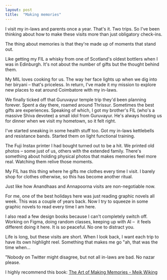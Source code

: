 ```yaml
---
layout: post
title:  "Making memories"
---
```


I visit my in-laws and parents once a year. That's it. Two trips. So I've been thinking about how to make these visits more than just obligatory check-ins.

The thing about memories is that they're made up of moments that stand out.

Like getting my FIL a whisky from one of Scotland's oldest bottlers when I was in Edinburgh. It's not about the number of gifts but the thought behind them. 

My MIL loves cooking for us. The way her face lights up when we dig into her biryani – that's priceless. In return, I've made it my mission to explore new places to eat around Coimbatore with my in-laws.

We finally ticked off that Guruvayur temple trip they'd been planning forever. Spent a day there, roamed around Thrissur. Sometimes the best gifts are experiences. Speaking of which, I got my brother's FIL (who's a massive Shiva devotee) a small idol from Guruvayur. He's always hosting us for dinner when we visit my hometown, so it felt right.

I've started sneaking in some health stuff too. Got my in-laws kettlebells and resistance bands. Started them on light functional training. 

The Fuji Instax printer I had bought turned out to be a hit. We printed old photos – some just of us, others with the extended family. There's something about holding physical photos that makes memories feel more real. Watching them relive those moments.

My FIL has this thing where he gifts me clothes every time I visit. I barely shop for clothes otherwise, so this has become another ritual. 

Just like how Anandhaas and Annapoorna visits are non-negotiable now.

For me, one of the best holidays here was just reading graphic novels all week. This was a couple of years back. Now I try to squeeze in some graphic novels to read every time I am here.

I also read a few design books because I can't completely switch off. Working on Figma, doing random classes, keeping up with AI –  it feels different doing it here. It is so peaceful. No one to distract you.

Life is long, but these visits are short. When I look back, I want each trip to have its own highlight reel. Something that makes me go "ah, that was the time when...

"Nobody on Twitter might disagree, but not all in-laws are bad. No nazar please.

I highly recommend this book: [The Art of Making Memories - Meik Wiking](https://manassaloi.com/booksummaries/2021/03/01/art-making-memories-wiking.html)
